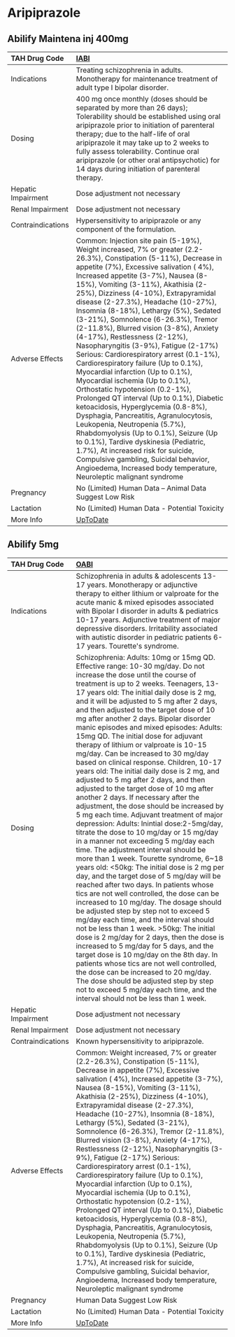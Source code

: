 # Aripiprazole

## Abilify Maintena inj 400mg

| TAH Drug Code      | [IABI](https://www.tahsda.org.tw/drugs/hissearch.php?drug_code=IABI)                                                                                                                                                                                                                                                                                                                                                                                                                                                                                                                                                                                                                                                                                                                                                                                                                                                                                                                                                                                                                                                   |
|:-------------------|:-----------------------------------------------------------------------------------------------------------------------------------------------------------------------------------------------------------------------------------------------------------------------------------------------------------------------------------------------------------------------------------------------------------------------------------------------------------------------------------------------------------------------------------------------------------------------------------------------------------------------------------------------------------------------------------------------------------------------------------------------------------------------------------------------------------------------------------------------------------------------------------------------------------------------------------------------------------------------------------------------------------------------------------------------------------------------------------------------------------------------|
| Indications        | Treating schizophrenia in adults. Monotherapy for maintenance treatment of adult type I bipolar disorder.                                                                                                                                                                                                                                                                                                                                                                                                                                                                                                                                                                                                                                                                                                                                                                                                                                                                                                                                                                                                              |
| Dosing             | 400 mg once monthly (doses should be separated by more than 26 days); Tolerability should be established using oral aripiprazole prior to initiation of parenteral therapy; due to the half-life of oral aripiprazole it may take up to 2 weeks to fully assess tolerability. Continue oral aripiprazole (or other oral antipsychotic) for 14 days during initiation of parenteral therapy.                                                                                                                                                                                                                                                                                                                                                                                                                                                                                                                                                                                                                                                                                                                            |
| Hepatic Impairment | Dose adjustment not necessary                                                                                                                                                                                                                                                                                                                                                                                                                                                                                                                                                                                                                                                                                                                                                                                                                                                                                                                                                                                                                                                                                          |
| Renal Impairment   | Dose adjustment not necessary                                                                                                                                                                                                                                                                                                                                                                                                                                                                                                                                                                                                                                                                                                                                                                                                                                                                                                                                                                                                                                                                                          |
| Contraindications  | Hypersensitivity to aripiprazole or any component of the formulation.                                                                                                                                                                                                                                                                                                                                                                                                                                                                                                                                                                                                                                                                                                                                                                                                                                                                                                                                                                                                                                                  |
| Adverse Effects    | Common: Injection site pain (5-19%), Weight increased, 7% or greater (2.2-26.3%), Constipation (5-11%), Decrease in appetite (7%), Excessive salivation ( 4%), Increased appetite (3-7%), Nausea (8-15%), Vomiting (3-11%), Akathisia (2-25%), Dizziness (4-10%), Extrapyramidal disease (2-27.3%), Headache (10-27%), Insomnia (8-18%), Lethargy (5%), Sedated (3-21%), Somnolence (6-26.3%), Tremor (2-11.8%), Blurred vision (3-8%), Anxiety (4-17%), Restlessness (2-12%), Nasopharyngitis (3-9%), Fatigue (2-17%) Serious: Cardiorespiratory arrest (0.1-1%), Cardiorespiratory failure (Up to 0.1%), Myocardial infarction (Up to 0.1%), Myocardial ischemia (Up to 0.1%), Orthostatic hypotension (0.2-1%), Prolonged QT interval (Up to 0.1%), Diabetic ketoacidosis, Hyperglycemia (0.8-8%), Dysphagia, Pancreatitis, Agranulocytosis, Leukopenia, Neutropenia (5.7%), Rhabdomyolysis (Up to 0.1%), Seizure (Up to 0.1%), Tardive dyskinesia (Pediatric, 1.7%), At increased risk for suicide, Compulsive gambling, Suicidal behavior, Angioedema, Increased body temperature, Neuroleptic malignant syndrome |
| Pregnancy          | No (Limited) Human Data – Animal Data Suggest Low Risk                                                                                                                                                                                                                                                                                                                                                                                                                                                                                                                                                                                                                                                                                                                                                                                                                                                                                                                                                                                                                                                                 |
| Lactation          | No (Limited) Human Data - Potential Toxicity                                                                                                                                                                                                                                                                                                                                                                                                                                                                                                                                                                                                                                                                                                                                                                                                                                                                                                                                                                                                                                                                           |
| More Info          | [UpToDate](https://www.uptodate.com/contents/aripiprazole-drug-information)                                                                                                                                                                                                                                                                                                                                                                                                                                                                                                                                                                                                                                                                                                                                                                                                                                                                                                                                                                                                                                            |

## Abilify 5mg

| TAH Drug Code      | [OABI](https://www.tahsda.org.tw/drugs/hissearch.php?drug_code=OABI)                                                                                                                                                                                                                                                                                                                                                                                                                                                                                                                                                                                                                                                                                                                                                                                                                                                                                                                                                                                                                                                                                                                                                                                                                                                                                                                                                                                                                                                                                                                                                                                                                                                                                             |
|:-------------------|:-----------------------------------------------------------------------------------------------------------------------------------------------------------------------------------------------------------------------------------------------------------------------------------------------------------------------------------------------------------------------------------------------------------------------------------------------------------------------------------------------------------------------------------------------------------------------------------------------------------------------------------------------------------------------------------------------------------------------------------------------------------------------------------------------------------------------------------------------------------------------------------------------------------------------------------------------------------------------------------------------------------------------------------------------------------------------------------------------------------------------------------------------------------------------------------------------------------------------------------------------------------------------------------------------------------------------------------------------------------------------------------------------------------------------------------------------------------------------------------------------------------------------------------------------------------------------------------------------------------------------------------------------------------------------------------------------------------------------------------------------------------------|
| Indications        | Schizophrenia in adults & adolescents 13-17 years. Monotherapy or adjunctive therapy to either lithium or valproate for the acute manic & mixed episodes associated with Bipolar I disorder in adults & pediatrics 10-17 years. Adjunctive treatment of major depressive disorders. Irritability associated with autistic disorder in pediatric patients 6-17 years. Tourette's syndrome.                                                                                                                                                                                                                                                                                                                                                                                                                                                                                                                                                                                                                                                                                                                                                                                                                                                                                                                                                                                                                                                                                                                                                                                                                                                                                                                                                                        |
| Dosing             | Schizophrenia: Adults: 10mg or 15mg QD. Effective range: 10-30 mg/day. Do not increase the dose until the course of treatment is up to 2 weeks. Teenagers, 13-17 years old: The initial daily dose is 2 mg, and it will be adjusted to 5 mg after 2 days, and then adjusted to the target dose of 10 mg after another 2 days. Bipolar disorder manic episodes and mixed episodes: Adults: 15mg QD. The initial dose for adjuvant therapy of lithium or valproate is 10-15 mg/day. Can be increased to 30 mg/day based on clinical response. Children, 10-17 years old: The initial daily dose is 2 mg, and adjusted to 5 mg after 2 days, and then adjusted to the target dose of 10 mg after another 2 days. If necessary after the adjustment, the dose should be increased by 5 mg each time. Adjuvant treatment of major depression: Adults: Inintial dose:2-5mg/day, titrate the dose to 10 mg/day or 15 mg/day in a manner not exceeding 5 mg/day each time. The adjustment interval should be more than 1 week. Tourette syndrome, 6~18 years old: <50kg: The initial dose is 2 mg per day, and the target dose of 5 mg/day will be reached after two days. In patients whose tics are not well controlled, the dose can be increased to 10 mg/day. The dosage should be adjusted step by step not to exceed 5 mg/day each time, and the interval should not be less than 1 week. >50kg: The initial dose is 2 mg/day for 2 days, then the dose is increased to 5 mg/day for 5 days, and the target dose is 10 mg/day on the 8th day. In patients whose tics are not well controlled, the dose can be increased to 20 mg/day. The dose should be adjusted step by step not to exceed 5 mg/day each time, and the interval should not be less than 1 week. |
| Hepatic Impairment | Dose adjustment not necessary                                                                                                                                                                                                                                                                                                                                                                                                                                                                                                                                                                                                                                                                                                                                                                                                                                                                                                                                                                                                                                                                                                                                                                                                                                                                                                                                                                                                                                                                                                                                                                                                                                                                                                                                    |
| Renal Impairment   | Dose adjustment not necessary                                                                                                                                                                                                                                                                                                                                                                                                                                                                                                                                                                                                                                                                                                                                                                                                                                                                                                                                                                                                                                                                                                                                                                                                                                                                                                                                                                                                                                                                                                                                                                                                                                                                                                                                    |
| Contraindications  | Known hypersensitivity to aripiprazole.                                                                                                                                                                                                                                                                                                                                                                                                                                                                                                                                                                                                                                                                                                                                                                                                                                                                                                                                                                                                                                                                                                                                                                                                                                                                                                                                                                                                                                                                                                                                                                                                                                                                                                                          |
| Adverse Effects    | Common: Weight increased, 7% or greater (2.2-26.3%), Constipation (5-11%), Decrease in appetite (7%), Excessive salivation ( 4%), Increased appetite (3-7%), Nausea (8-15%), Vomiting (3-11%), Akathisia (2-25%), Dizziness (4-10%), Extrapyramidal disease (2-27.3%), Headache (10-27%), Insomnia (8-18%), Lethargy (5%), Sedated (3-21%), Somnolence (6-26.3%), Tremor (2-11.8%), Blurred vision (3-8%), Anxiety (4-17%), Restlessness (2-12%), Nasopharyngitis (3-9%), Fatigue (2-17%) Serious: Cardiorespiratory arrest (0.1-1%), Cardiorespiratory failure (Up to 0.1%), Myocardial infarction (Up to 0.1%), Myocardial ischemia (Up to 0.1%), Orthostatic hypotension (0.2-1%), Prolonged QT interval (Up to 0.1%), Diabetic ketoacidosis, Hyperglycemia (0.8-8%), Dysphagia, Pancreatitis, Agranulocytosis, Leukopenia, Neutropenia (5.7%), Rhabdomyolysis (Up to 0.1%), Seizure (Up to 0.1%), Tardive dyskinesia (Pediatric, 1.7%), At increased risk for suicide, Compulsive gambling, Suicidal behavior, Angioedema, Increased body temperature, Neuroleptic malignant syndrome                                                                                                                                                                                                                                                                                                                                                                                                                                                                                                                                                                                                                                                                        |
| Pregnancy          | Human Data Suggest Low Risk                                                                                                                                                                                                                                                                                                                                                                                                                                                                                                                                                                                                                                                                                                                                                                                                                                                                                                                                                                                                                                                                                                                                                                                                                                                                                                                                                                                                                                                                                                                                                                                                                                                                                                                                      |
| Lactation          | No (Limited) Human Data - Potential Toxicity                                                                                                                                                                                                                                                                                                                                                                                                                                                                                                                                                                                                                                                                                                                                                                                                                                                                                                                                                                                                                                                                                                                                                                                                                                                                                                                                                                                                                                                                                                                                                                                                                                                                                                                     |
| More Info          | [UpToDate](https://www.uptodate.com/contents/aripiprazole-drug-information)                                                                                                                                                                                                                                                                                                                                                                                                                                                                                                                                                                                                                                                                                                                                                                                                                                                                                                                                                                                                                                                                                                                                                                                                                                                                                                                                                                                                                                                                                                                                                                                                                                                                                      |

